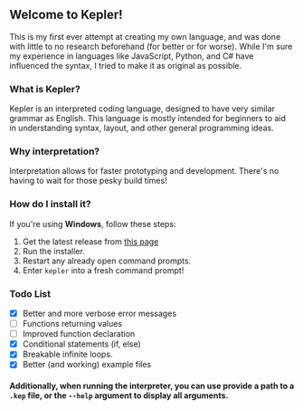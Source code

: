 ## Welcome to Kepler!
This is my first ever attempt at creating my own language, and was done with little to no research beforehand (for better or for worse). While I'm sure my experience in languages like JavaScript, Python, and C# have influenced the syntax, I tried to make it as original as possible.

### What is Kepler?
Kepler is an interpreted coding language, designed to have very similar grammar as English. This language is mostly intended for beginners to aid in understanding syntax, layout, and other general programming ideas.

### Why interpretation?
Interpretation allows for faster prototyping and development. There's no having to wait for those pesky build times!

### How do I install it?
If you're using **Windows**, follow these steps:
1. Get the latest release from [this page](https://github.com/Ironfacebuster/kepler-interpreter/releases)
2. Run the installer.
3. Restart any already open command prompts.
4. Enter `kepler` into a fresh command prompt!

### Todo List
- [x] Better and more verbose error messages
- [ ] Functions returning values
- [ ] Improved function declaration
- [x] Conditional statements (if, else)
- [x] Breakable infinite loops.
- [x] Better (and working) example files

#### **Additionally**, when running the interpreter, you can use provide a path to a `.kep` file, or the `--help` argument to display all arguments.
